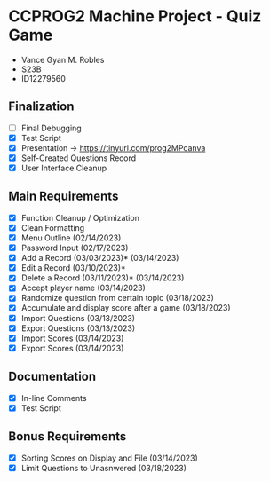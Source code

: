# CCPROG2 Machine Project - Quiz Game
- Vance Gyan M. Robles
- S23B
- ID12279560

## Finalization
- [ ] Final Debugging
- [x] Test Script
- [x] Presentation -> https://tinyurl.com/prog2MPcanva
- [x] Self-Created Questions Record
- [x] User Interface Cleanup

## Main Requirements
- [x] Function Cleanup / Optimization
- [x] Clean Formatting
- [x] Menu Outline (02/14/2023)
- [x] Password Input (02/17/2023)
- [x] Add a Record (03/03/2023)* (03/14/2023)
- [x] Edit a Record (03/10/2023)*
- [x] Delete a Record (03/11/2023)* (03/14/2023)
- [x] Accept player name (03/14/2023)
- [x] Randomize question from certain topic (03/18/2023)
- [x] Accumulate and display score after a game (03/18/2023)
- [x] Import Questions (03/13/2023)
- [x] Export Questions (03/13/2023)
- [x] Import Scores (03/14/2023)
- [x] Export Scores (03/14/2023)

## Documentation
- [x] In-line Comments
- [x] Test Script

## Bonus Requirements
- [x] Sorting Scores on Display and File (03/14/2023)
- [x] Limit Questions to Unasnwered (03/18/2023)
